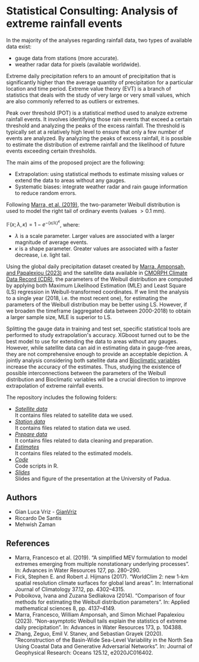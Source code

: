 # Statistical Consulting: Analysis of extreme rainfall events

In the majority of the analyses regarding rainfall data, two types of available data exist:
* gauge data from stations (more accurate).
* weather radar data for pixels (available worldwide).  

Extreme daily precipitation refers to an amount of precipitation that is significantly higher than the average quantity of precipitation for a particular location and time period.
Extreme value theory (EVT) is a branch of statistics that deals with the study of very large or very small values, which are also commonly referred to as outliers or extremes.

Peak over threshold (POT) is a statistical method used to analyze extreme rainfall events. It involves identifying those rain events that exceed a certain threshold and analyzing the peaks of the excess rainfall. The threshold is typically set at a relatively high level to ensure that only a few number of events are analyzed. By analyzing the peaks of excess rainfall, it is possible to estimate the distribution of extreme rainfall and the likelihood of future events exceeding certain thresholds.

The main aims of the proposed project are the following:
* Extrapolation: using statistical methods to estimate missing values or extend the data to areas without any gauges.
* Systematic biases: integrate weather radar and rain gauge information to reduce random errors.

Following [Marra, et al. (2019)](https://www.sciencedirect.com/science/article/abs/pii/S0309170818309011), the two-parameter Weibull distribution is used to model the right tail of ordinary events (values $> 0.1$ mm).
    
$\mathbb{F}(x;\lambda,\kappa)=1-e^{-{(x/\lambda)}^\kappa}$,
where:
* $\lambda$ is a scale parameter. Larger values are associated with a larger magnitude of average events.
* $\kappa$ is a shape parameter. Greater values are associated with a faster decrease, i.e. light tail.

Using the global daily precipitation dataset created by
[Marra, Amponsah, and
Papalexiou (2023)](https://www.sciencedirect.com/science/article/abs/pii/S0309170823000234) and the satellite data available in [CMORPH Climate Data Record (CDR)](https://www.ncei.noaa.gov/products/climate-data-records/precipitation-cmorph), the parameters of the Weibull distribution are computed by applying both Maximum Likelihood Estimation (MLE) and Least Square (LS) regression in Weibull-transformed coordinates. If we limit the analysis to a single year (2018, i.e. the most recent one), for estimating the parameters of the Weibull distribution may be better using LS. However, if we broaden the timeframe (aggregated data between 2000-2018) to obtain a larger sample size, MLE is superior to LS.

Splitting the gauge data in training and test set, specific statistical tools are performed to study extrapolation's accuracy. XGboost turned out to be the best model to use for extending the data to areas without any gauges. However, while satellite data can aid in estimating data in gauge-free areas, they are not comprehensive enough to provide an acceptable depiction. A jointly analysis considering both satellite data and [Bioclimatic variables](https://worldclim.org/) increase the accuracy of the estimates. Thus, studying the existence of possible interconnections between the parameters of the Weibull distribution and Bioclimatic variables will be a crucial direction to improve extrapolation of extreme rainfall events.

The repository includes the following folders:
* *[Satellite data](https://github.com/GianVriz/Statistical-Consulting-Analysis-of-extreme-rainfall-events/tree/main/Satellite%20data)* \
  It contains files related to satellite data we used.
* *[Station data](https://github.com/GianVriz/Statistical-Consulting-Analysis-of-extreme-rainfall-events/tree/main/Station%20data)* \
  It contains files related to station data we used.
* *[Prepare data](https://github.com/GianVriz/Statistical-Consulting-Analysis-of-extreme-rainfall-events/blob/main/Prepare%20data.ipynb)* \
  It contains files related to data cleaning and preparation.
* *[Estimates](https://github.com/GianVriz/Statistical-Consulting-Analysis-of-extreme-rainfall-events/tree/main/Estimates)* \
  It contains files related to the estimated models.
* *[Code](https://github.com/GianVriz/Statistical-Consulting-Analysis-of-extreme-rainfall-events/tree/main/Code)* \
  Code scripts in R.
* *[Slides](https://github.com/GianVriz/Statistical-Consulting-Analysis-of-extreme-rainfall-events/tree/main/Slides)* \
  Slides and figure of the presentation at the University of Padua.

## Authors
* Gian Luca Vriz - [GianVriz](https://github.com/GianVriz)
* Riccardo De Santis
* Mehwish Zaman

## References
* Marra, Francesco et al. (2019). “A simplified MEV formulation to model extremes emerging from multiple nonstationary underlying processes”. In: Advances in Water Resources 127, pp. 280–290.
* Fick, Stephen E. and Robert J. Hijmans (2017). “WorldClim 2: new 1-km spatial resolution climate surfaces for global land areas”. In: International Journal of Climatology 37.12, pp. 4302–4315.
* Poboikova, Ivana and Zuzana Sedliakova (2014). “Comparison of four methods for estimating the Weibull distribution parameters”. In: Applied mathematical sciences 8, pp. 4137–4149.
* Marra, Francesco, William Amponsah, and Simon Michael Papalexiou (2023). “Non-asymptotic Weibull tails explain the statistics of extreme daily precipitation”. In: Advances in Water Resources 173, p. 104388.
* Zhang, Zeguo, Emil V. Stanev, and Sebastian Grayek (2020). “Reconstruction of the Basin-Wide Sea-Level Variability in the North Sea Using Coastal Data and Generative Adversarial Networks”. In: Journal of Geophysical Research: Oceans 125.12, e2020JC016402.

